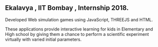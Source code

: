 ## Ekalavya , IIT Bombay , Internship 2018.

Developed Web simulation games using JavaScript, THREEJS and HTML.

These applications provide interactive learning for kids in Elementary and High school by giving them a chance to perform 
a scientific experiment virtually with varied initial parameters.



